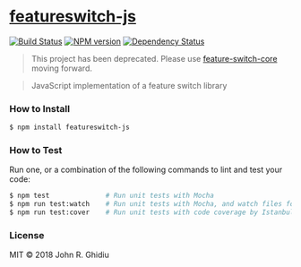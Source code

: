# [featureswitch-js](https://github.com/hal313/featureswitch-js)

[![Build Status](http://img.shields.io/travis/hal313/featureswitch-js/master.svg?style=flat-square)](https://travis-ci.org/hal313/featureswitch-js)
[![NPM version](http://img.shields.io/npm/v/featureswitch-js.svg?style=flat-square)](https://www.npmjs.com/package/featureswitch-js)
[![Dependency Status](http://img.shields.io/david/hal313/featureswitch-js.svg?style=flat-square)](https://david-dm.org/hal313/featureswitch-js)

> This project has been deprecated. Please use [feature-switch-core](https://github.com/hal313/featureswitch-js-functional-example) moving forward.

> JavaScript implementation of a feature switch library

### How to Install

```sh
$ npm install featureswitch-js
```

### How to Test

Run one, or a combination of the following commands to lint and test your code:

```sh
$ npm test              # Run unit tests with Mocha
$ npm run test:watch    # Run unit tests with Mocha, and watch files for changes
$ npm run test:cover    # Run unit tests with code coverage by Istanbul
```

### License

MIT © 2018 John R. Ghidiu
